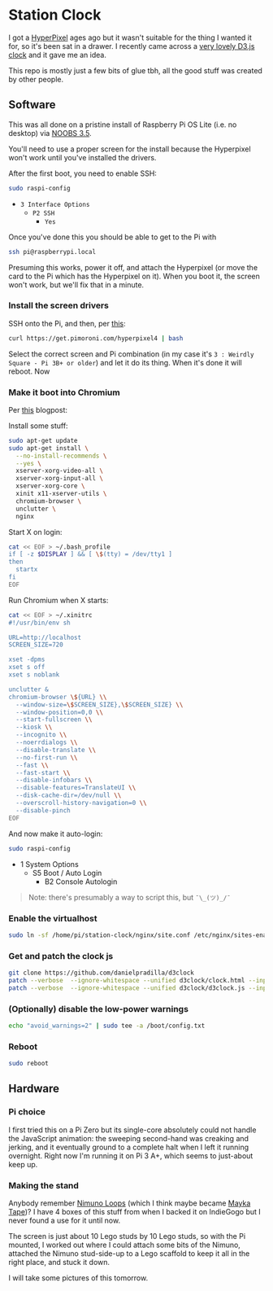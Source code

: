 # Station Clock

I got a [HyperPixel](https://shop.pimoroni.com/products/hyperpixel-4-square?variant=30138251444307) ages ago but it wasn't suitable for the thing I wanted it for, so it's been sat in a drawer. I recently came across a [very lovely D3.js clock](https://www.danielpradilla.info/blog/a-swiss-railway-clock-in-d3/) and it gave me an idea.

This repo is mostly just a few bits of glue tbh, all the good stuff was created by other people.

## Software

This was all done on a pristine install of Raspberry Pi OS Lite (i.e. no desktop) via [NOOBS 3.5](https://www.raspberrypi.org/downloads/noobs/).

You'll need to use a proper screen for the install because the Hyperpixel won't work until you've installed the drivers.

After the first boot, you need to enable SSH:

```bash
sudo raspi-config
```

* `3 Interface Options`
  * `P2 SSH`
    * `Yes`

Once you've done this you should be able to get to the Pi with

```bash
ssh pi@raspberrypi.local
```

Presuming this works, power it off, and attach the Hyperpixel (or move the card to the Pi which has the Hyperpixel on it). When you boot it, the screen won't work, but we'll fix that in a minute.

### Install the screen drivers

SSH onto the Pi, and then, per [this](https://github.com/pimoroni/hyperpixel4):

```bash
curl https://get.pimoroni.com/hyperpixel4 | bash
```

Select the correct screen and Pi combination (in my case it's `3 : Weirdly Square - Pi 3B+ or older`) and let it do its thing. When it's done it will reboot. Now

### Make it boot into Chromium

Per [this](https://blog.r0b.io/post/minimal-rpi-kiosk/) blogpost:

Install some stuff:

```bash
sudo apt-get update
sudo apt-get install \
  --no-install-recommends \
  --yes \
  xserver-xorg-video-all \
  xserver-xorg-input-all \
  xserver-xorg-core \
  xinit x11-xserver-utils \
  chromium-browser \
  unclutter \
  nginx
```

Start X on login:

```bash
cat << EOF > ~/.bash_profile
if [ -z $DISPLAY ] && [ \$(tty) = /dev/tty1 ]
then
  startx
fi
EOF
```

Run Chromium when X starts:

```bash
cat << EOF > ~/.xinitrc
#!/usr/bin/env sh

URL=http://localhost
SCREEN_SIZE=720

xset -dpms
xset s off
xset s noblank

unclutter &
chromium-browser \${URL} \\
  --window-size=\$SCREEN_SIZE},\$SCREEN_SIZE} \\
  --window-position=0,0 \\
  --start-fullscreen \\
  --kiosk \\
  --incognito \\
  --noerrdialogs \\
  --disable-translate \\
  --no-first-run \\
  --fast \\
  --fast-start \\
  --disable-infobars \\
  --disable-features=TranslateUI \\
  --disk-cache-dir=/dev/null \\
  --overscroll-history-navigation=0 \\
  --disable-pinch
EOF
```

And now make it auto-login:

```bash
sudo raspi-config
```

* 1 System Options
  * S5 Boot / Auto Login
    * B2 Console Autologin

> Note: there's presumably a way to script this, but `¯\_(ツ)_/¯`

### Enable the virtualhost

```bash
sudo ln -sf /home/pi/station-clock/nginx/site.conf /etc/nginx/sites-enabled/default
```

### Get and patch the clock js

```bash
git clone https://github.com/danielpradilla/d3clock
patch --verbose  --ignore-whitespace --unified d3clock/clock.html --input patches/clock.html.patch
patch --verbose  --ignore-whitespace --unified d3clock/d3clock.js --input patches/d3clock.js.patch
```

### (Optionally) disable the low-power warnings

```bash
echo "avoid_warnings=2" | sudo tee -a /boot/config.txt
```

### Reboot

```bash
sudo reboot
```

## Hardware

### Pi choice

I first tried this on a Pi Zero but its single-core absolutely could not handle the JavaScript animation: the sweeping second-hand was creaking and jerking, and it eventually ground to a complete halt when I left it running overnight. Right now I'm running it on Pi 3 A+, which seems to just-about keep up.

### Making the stand

Anybody remember [Nimuno Loops](https://twitter.com/nimunoloops?lang=en) (which I think maybe became [Mayka Tape](https://www.thetoyshop.com/lego-construction/building-blocks/Mayka-Tape---2-Stud-Dark-Green-2-Metres-By-ZURU/p/532182_Dgreen))? I have 4 boxes of this stuff from when I backed it on IndieGogo but I never found a use for it until now.

The screen is just about 10 Lego studs by 10 Lego studs, so with the Pi mounted, I worked out where I could attach some bits of the Nimuno, attached the Nimuno stud-side-up to a Lego scaffold to keep it all in the right place, and stuck it down.

I will take some pictures of this tomorrow.
